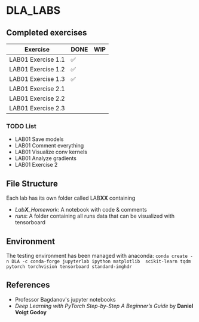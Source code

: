 # DLA_LABS

## Completed exercises

|  Exercise   | DONE  | WIP |
|-----|---|---|
| LAB01 Exercise 1.1 | ✅ | |
| LAB01 Exercise 1.2 | ✅ | |
| LAB01 Exercise 1.3 | ✅ | |
| LAB01 Exercise 2.1 |  | |
| LAB01 Exercise 2.2 |  | |
| LAB01 Exercise 2.3 |  | |

### TODO List
- LAB01 Save models
- LAB01 Comment everything
- LAB01 Visualize conv kernels
- LAB01 Analyze gradients
- LAB01 Exercise 2



## File Structure
Each lab has its own folder called LAB**XX** containing 
- *Lab**X**_Homework*: A notebook with code & comments
- _runs_: A folder containing all runs data that can be visualized with 
tensorboard



## Environment
The testing environment has been managed with anaconda:
`conda create -n DLA -c conda-forge jupyterlab ipython matplotlib 
scikit-learn tqdm pytorch torchvision tensorboard standard-imghdr`


## References 
- Professor Bagdanov's jupyter notebooks
- _Deep Learning with PyTorch Step-by-Step A Beginner’s Guide_ by **Daniel 
Voigt Godoy**
